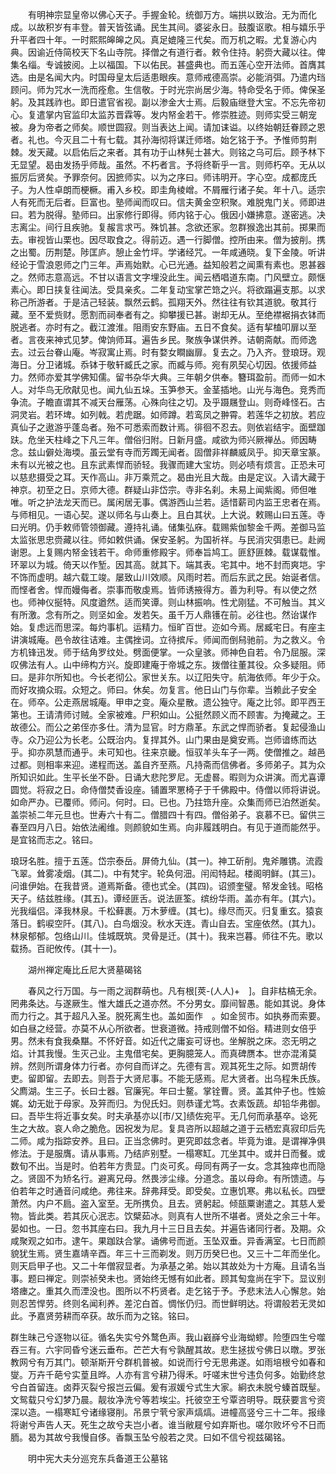 <!-- { "loadSidebar": true } -->
　　有明神宗显皇帝以佛心天子。手握金轮。统御万方。端拱以致治。无为而化成。以故积岁有丰登。普天皆弦诵。民生其间。婆娑永日。鼓腹讴歌。相与嬉乐乎升平者四十年。一时熙熙皞皞之风。真足媲隆三代矣。而万机之暇。尤复游心内典。因谕近侍简校天下名山寺院。择僧之有道行者。敕令住持。躬赍大藏以往。俾集名缁。专诚披阅。上以福国。下以佑民。甚盛典也。而五莲心空开法师。首膺其选。由是名闻大内。时国母皇太后适患眼疾。意师戒德高崇。必能消弭。乃遣内珰顾问。师为咒水一洗而痊愈。生信敬。于时光宗尚居少海。特命受名于师。俾保圣躬。及其践祚也。即日遣官省视。副以渗金大士焉。后毅庙继登大宝。不忘先帝初心。复遣掌内官监印太监苏晋霖等。发内帑金若干。修崇胜迹。则师实受三朝宠被。身为帝者之师矣。顺世圆寂。则当表达上闻。请加诔谥。以终始朝廷眷顾之恩者。礼也。今灭且二十有七载。其孙海彻将谋迁师塔。始乞铭于予。予惟师剪荆棘。发天藏。以启佑后之来者。其有功于山林髡士甚大。则铭之乌可后。顾予林下无显望。曷由发扬乎师哉。虽然。不朽者言。予将终靳乎一言。则师朽卒。无从以振厉后贤矣。予罪奈何。因摭师实。以为之序曰。师讳明开。字心空。成都庞氏子。为人性卓朗而梗橛。甫入乡校。即圭角棱嶒。不屑雁行诸子矣。年十八。适宗人有死而无后者。巨富也。塾师闻而叹曰。信夫黄金空积聚。难脱鬼门关。师即进曰。若为脱得。塾师曰。出家修行即得。师内铭于心。俄因小嫌拂意。遂密逃。决志离尘。间行且疾驰。复赧言求丐。殊饥甚。念欲还家。忽群猴逸出其前。掷果而去。审视皆山栗也。因尽取食之。得前迈。遇一行脚僧。控所由来。僧为披削。携之出蜀。历荆楚。陟匡庐。憩止金竹坪。学诸经咒。一年咸通晓。复下金陵。听讲经论于雪浪恩师之门三年。声焉始默。心已光通。益知般若之闻熏有素也。恩甚器之。然师志意高远。不甘以语言文字埋没此生。闻云栖唱道东南。门风壁立。颇惬素心。即日挟复往闻法。受具亲炙。二年复动宝掌芒筇之兴。将欲蹋遍支那。以求称己所游者。于是洁己轻装。飘然云鹤。孤翔天外。然往往有钦其道貌。敬其行藏。至不爱赀财。愿割而祠奉者有之。抑攀援已甚。谢却无从。至绝襟裾捐衣钵而脱逃者。亦时有之。截江渡淮。阻雨安东野庙。五日不食矣。适有挈榼叩扉以至者。言夜来神式见梦。俾饷师耳。遍告乡民。聚族争谋供养。诘朝斋献。而师逸去。过云台眷山庵。岑寂寓止焉。时有婺女瞷幽扉。复去之。乃入齐。登琅玡。观海日。分卫诸城。忝钵于敬轩臧氏之家。而臧与师。宛有夙契心切因。依援师益力。然师亦爱其学佛知儒。留书杂华大典。三年朝夕供奉。簪珥盈前。而师一如木人。对华鸟无欣猒见也。闻九仙五垛。玉笋参天。金茎插地。山光与海色。竞秀而争流。子瞻直谓其不减天台雁荡。心殊向往之切。及乎蹑屩登山。则奇峰怪石。古洞灵岩。若环埤。如列戟。若虎踞。如师蹲。若鸾凤之翀霄。若莲华之初放。若应真仙子之遨游乎蓬岛者。殆不可悉索而数计焉。徘徊不忍去。则依岩结宇。面壁跏趺。危坐天柱峰之下凡三年。僧俗归附。日新月盛。咸欲为师兴厥禅丛。师因畴念。兹山僻处海堧。虽云堂有寺而芳躅无闻者。固僧非祥麟威凤乎。抑天章宝篆。未有以光被之也。且东武素悍而骄轻。我骤而建大宝坊。则必啧有烦言。正恐未可以慈悲摄受之耳。天作高山。非万乘荒之。曷由光且大哉。由是定议。入请大藏于神京。初至之日。京师大德。群疑山非岱宗。寺非名刹。未易上闻紫阁。师但唯唯。听之护法龙天而已。属闲居无事。偶游西山兰若。适惜薪司内监王忠者在焉。与师相见。一语心契。遂以师名与山奏上。且白其状。上大说。敕赐山曰五莲。寺曰光明。仍手敕师管领御藏。遵持礼诵。储集弘庥。载赐紫伽黎金千两。差御马监太监张思忠赍藏以往。师如敕供诵。保安圣躬。为国祈祥。与民消灾弭患已。赴阙谢恩。上复赐内帑金钱若干。命师重修殿宇。师奉旨鸠工。匪舒匪棘。载谋载惟。环翠以为城。倚天以作堑。因其高。就其下。端其表。宅其中。地不封而爽垲。宇不饰而虚明。越六载工竣。屡致山川效顺。风雨时若。而后东武之民。始诞者信。而悭者舍。悍而嫚侮者。崇事而敬虔焉。皆师诱掖得方。善为利导。有以使之然也。师神仪挻特。风度遒然。适而笑谭。则山林振响。性尤刚猛。不可触当。其义有所激。念有所之。则坚如金。发若矢。虽千万人鼎镬在前。必往也。然诒谋作始。复虑远而思深。每灼事机。运精力。恒旷百世。迩如今焉。居臧宅日。有座主讲演城庵。邑令故往诘难。主偶挫词。立待摈斥。师闻而倒舄驰前。为之救义。令方机锋迅发。师于结角罗纹处。劈面便掌。一众皇骇。师神色自若。令乃屈服。深叹佛法有人。山中缔构方兴。旋即建庵于帝城之东。拨僧往董其役。众多疑阻。师曰。是非尔所知也。今长老彻公。家世关东。以辽阳失守。航海依师。年少于众。而好攻摘众瑕。众短之。师曰。休矣。勿复言。他日山门与你辈。当赖此子安全在。师卒。公走燕居城庵。甲申之变。庵众星散。遗公独守。庵之比邻。即平西王第也。王请清师讨贼。全家被难。尸积如山。公挺然顾义而不顾害。为掩藏之。王故德公。而公之弟侄亦多仕。清为显官。时方鼎革。东武之悍而骄者。复起侵渔山寺。众乃迎公为长老。公既治内。复捍其外。山门果由是奠安焉。岂师谙练而达乎。抑亦夙慧而通乎。未可知也。往来京畿。恒驭羊头车子一两。使僧推之。越邑过都。则相率来迎。递程而送。盖自齐至燕。凡持斋而信佛者。多师弟子。其为众所知识如此。生平长坐不卧。日诵大悲陀罗尼。无虚晷。暇则为众讲演。而尤喜谭圆觉。将寂之日。命侍僧焚香设座。铺置罘罳椅子于千佛殿中。侍僧以师将讲说。如命严办。已覆师。师问。何时。曰。已也。乃拄筇升座。众集而师已泊然逝矣。盖崇祯二年元旦也。世寿六十有二。僧腊四十有四。僧俗弟子。哀慕不已。留供三春至四月八日。始依法阇维。则颜貌如生焉。向非履践明白。有见于道而能然乎。是宜铭而志之。铭曰。

琅玡名胜。擅于五莲。岱宗泰岳。屏倚九仙。(其一)。神工斫削。鬼斧雕镌。流霞飞翠。耸雾凌烟。(其二)。中有梵宇。轮奂何沺。闬闳特起。楼阁明鲜。(其三)。问谁伊始。在我昔贤。道焉斯备。德也式全。(其四)。诏颁奎璧。帑发金钱。昭格天子。结兹胜缘。(其五)。谭经匪舌。说法匪筌。缤纷华雨。盖亦有年。(其六)。光我缁侣。泽我林泉。千松藓裹。万木萝缠。(其七)。缘尽而灭。归复重玄。猿哀落日。鹤唳空阡。(其八)。白鸟烟没。秋水天连。青山自去。宝座依然。(其九)。林泉郁郁。包络山川。佳城既筑。灵骨是迁。(其十)。我来岂暮。师往不先。歌以载扬。百祀攸传。(其十一)。

　　湖州禅定庵比丘尼大贤墓碣铭

　　春风之行万国。与一雨之润群萌也。凡有根[莢-(人人)+　]。自非枯槁无余。罔弗条达。与遂厥生。惟大雄氏之道亦然。不分男女。靡间智愚。能如其说。身体而力行之。其于超凡入圣。脱死离生也。盖如面作　。如金贸市。如执券而索要。如白昼之经营。亦莫不从心所欲者。世衰道微。持戒则僧不如俗。精进则女倍乎男。然未有食我桑黮。不怀好音。如近代之庸妄可讶也。坐解脱之床。恣无明之焰。计其我慢。生灭己业。主鬼借宅矣。更胸臆笼人。而真碑赝本。世亦混淆莫辨。然则所谓身体力行者。亦何自而详之。先德有言。观其死生之际。如贾胡传吏。留即留。去即去。则吾于大贤尼事。不能无感焉。尼大贤者。出乌程朱氏族。父廌湖。生三子。长曰士器。官廉宪。年曰士鳌。掌铨曹。贤。盖其仲子也。性嬐娓。幼无妣于母家。及笄而归。为倪氏妇。则恭谨尤笃。衣素饭蔬。却铅华弗御。曰。吾毕生将近事女矣。时夫承基亦以[巿/又]绩佐宛平。无几何而承基卒。谂死生之大故。哀人命之脆危。因祝发为尼。复具咨所以超越之道于云栖宏真寂印后先二师。咸为指踪安养。且曰。正当念佛时。更究即兹念者。毕竟为谁。是谓禅净俱修法。于是服膺。请从事焉。乃结庐别墅。一榻寒缸。兀坐其中。或并日而餐。或数旬不出。当是时。伯若年方贵显。门炎可炙。母同有两子一女。念其独瘁也而隐之。贤固不为矫名行。避离兄母。然畏涉尘缘。分道念。虽以母命。有所馈遗。与伯若年之时通音问咸绝。弗往来。辞弗拜受。即受矣。立惠饥寒。弗以私长。四壁萧然。内户不扃。盗入室至。无所携负。且去。贤躬起。倾瓿粟谢遣之。其慈人爱物。皆此类。若其灰心泯志。饮檗茹冰。则真有人世所不堪者。贤处之余三十年。晏如也。一日。忽书其座右曰。我九月十三日且去矣。并遍告诸同行者。及期。众咸聚观之如市。逮午。果跏趺合掌。诵佛号而逝。玉坠双垂。异香满室。七日而颜貌犹生焉。贤生嘉靖辛酉。年三十三而剃发。则万历癸巳也。又三十二年而坐化。则天启甲子也。又二十年僧寂显者。为承基之弟。始以其故处为十方庵。且请名当事。题曰禅定。则崇祯癸未也。贤始终无憾有如此者。顾其匋龛尚在宇下。显议别塔瘗之。重其久而湮没也。图所以不朽贤者。走乞铭于予。予悲末法人心懈怠。始则忍苦悍劳。终则名闻利养。差沱白首。惆怅仍归。而世鲜明达。将谓般若无灵如此。予嘉贤劳耕而卒获。故乐而为之铭。铭曰。

群生昧己兮逐物以征。循名失实兮外鹜色声。我山巀嶭兮业海蚴蟉。险堕四生兮噬吞三有。六宇同昏兮迷云垂布。芒芒大有兮孰醒其故。悲生拯拔兮佛日以暾。罗张教网兮有万其门。顿渐斯开兮群机普被。如说而行兮无思弗遂。如雨培根兮如春和燮。万卉千葩兮实葟且晔。人亦有言兮耕乃得禾。吁嗟末世兮违负何多。始勤终怠兮白首留连。卤莽灭裂兮报岂云偏。爰有淑媛兮式生大家。絅衣未脱兮螓首既髽。文鸳载只兮幻梦乃晨。靓妆净洗兮等若埃尘。托彼空王兮覃咨明导。既获要言兮资深以造。一榻寒缸兮诸缘寝削。吊景宁茕兮家声熇熇。进幢高竖兮三十二年。报缘将谢兮声告人天。死生之故兮夫岂小者。谁当敝屣兮如弃斯也。嗟尔败坏兮不日而胹。曷为其故兮我慢自侈。香飘玉坠兮般若之灵。曰如不信兮视兹碣铭。

　　明中宪大夫分巡兖东兵备道王公墓铭

